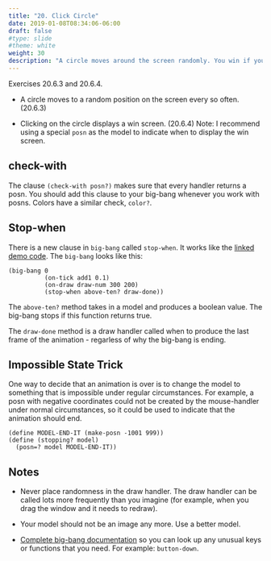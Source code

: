 ```yaml
---
title: "20. Click Circle"
date: 2019-01-08T08:34:06-06:00
draft: false
#type: slide
#theme: white
weight: 30
description: "A circle moves around the screen randomly. You win if you can click on it."
---
```


Exercises 20.6.3 and 20.6.4.

* A circle moves to a random position on the screen every so often. (20.6.3) 

* Clicking on the circle displays a win screen. (20.6.4) Note: I recommend using a special `posn` as the model to indicate when to display the win screen.

## check-with

The clause `(check-with posn?)` makes sure that every handler returns a posn.
You should add this clause to your big-bang whenever you work with posns. 
Colors have a similar check, `color?`.

## Stop-when

There is a new clause in `big-bang` called `stop-when`. It works like the [linked demo code](stop-when.rkt). The `big-bang` looks like this:
```racket
(big-bang 0
          (on-tick add1 0.1)
          (on-draw draw-num 300 200)
          (stop-when above-ten? draw-done))
```
The `above-ten?` method takes in a model and produces a boolean value. The big-bang stops if this function returns true.

The `draw-done` method is a draw handler called when to produce the last frame of the animation - regarless of why the big-bang is ending.

## Impossible State Trick

One way to decide that an animation is over is to change the model to something that is impossible under regular circumstances. For example, a posn with negative coordinates could not be created by the mouse-handler under normal circumstances, so it could be used to indicate that the animation should end.
```racket
(define MODEL-END-IT (make-posn -1001 999))
(define (stopping? model) 
  (posn=? model MODEL-END-IT))
```


## Notes

* Never place randomness in the draw handler. The draw handler can be called lots more frequently than you imagine (for example, when you drag the window and it needs to redraw).
* Your model should not be an image any more. Use a better model.

* [Complete big-bang documentation](https://docs.racket-lang.org/teachpack/2htdpuniverse.html) so you can look up any unusual keys or functions that you need. For example: `button-down`.

